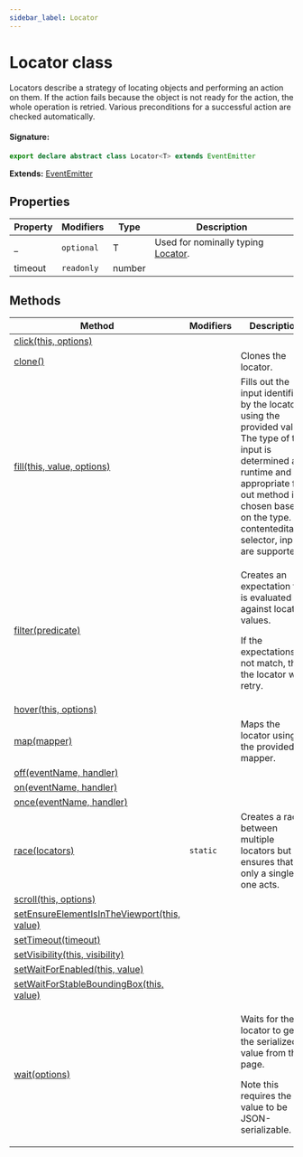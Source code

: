 ```yaml
---
sidebar_label: Locator
---
```


# Locator class

Locators describe a strategy of locating objects and performing an action on them. If the action fails because the object is not ready for the action, the whole operation is retried. Various preconditions for a successful action are checked automatically.

#### Signature:

```typescript
export declare abstract class Locator<T> extends EventEmitter
```

**Extends:** [EventEmitter](./puppeteer.eventemitter.md)

## Properties

| Property | Modifiers             | Type   | Description                                                  |
| -------- | --------------------- | ------ | ------------------------------------------------------------ |
| \_       | <code>optional</code> | T      | Used for nominally typing [Locator](./puppeteer.locator.md). |
| timeout  | <code>readonly</code> | number |                                                              |

## Methods

| Method                                                                                                 | Modifiers           | Description                                                                                                                                                                                                                              |
| ------------------------------------------------------------------------------------------------------ | ------------------- | ---------------------------------------------------------------------------------------------------------------------------------------------------------------------------------------------------------------------------------------- |
| [click(this, options)](./puppeteer.locator.click.md)                                                   |                     |                                                                                                                                                                                                                                          |
| [clone()](./puppeteer.locator.clone.md)                                                                |                     | Clones the locator.                                                                                                                                                                                                                      |
| [fill(this, value, options)](./puppeteer.locator.fill.md)                                              |                     | Fills out the input identified by the locator using the provided value. The type of the input is determined at runtime and the appropriate fill-out method is chosen based on the type. contenteditable, selector, inputs are supported. |
| [filter(predicate)](./puppeteer.locator.filter.md)                                                     |                     | <p>Creates an expectation that is evaluated against located values.</p><p>If the expectations do not match, then the locator will retry.</p>                                                                                             |
| [hover(this, options)](./puppeteer.locator.hover.md)                                                   |                     |                                                                                                                                                                                                                                          |
| [map(mapper)](./puppeteer.locator.map.md)                                                              |                     | Maps the locator using the provided mapper.                                                                                                                                                                                              |
| [off(eventName, handler)](./puppeteer.locator.off.md)                                                  |                     |                                                                                                                                                                                                                                          |
| [on(eventName, handler)](./puppeteer.locator.on.md)                                                    |                     |                                                                                                                                                                                                                                          |
| [once(eventName, handler)](./puppeteer.locator.once.md)                                                |                     |                                                                                                                                                                                                                                          |
| [race(locators)](./puppeteer.locator.race.md)                                                          | <code>static</code> | Creates a race between multiple locators but ensures that only a single one acts.                                                                                                                                                        |
| [scroll(this, options)](./puppeteer.locator.scroll.md)                                                 |                     |                                                                                                                                                                                                                                          |
| [setEnsureElementIsInTheViewport(this, value)](./puppeteer.locator.setensureelementisintheviewport.md) |                     |                                                                                                                                                                                                                                          |
| [setTimeout(timeout)](./puppeteer.locator.settimeout.md)                                               |                     |                                                                                                                                                                                                                                          |
| [setVisibility(this, visibility)](./puppeteer.locator.setvisibility.md)                                |                     |                                                                                                                                                                                                                                          |
| [setWaitForEnabled(this, value)](./puppeteer.locator.setwaitforenabled.md)                             |                     |                                                                                                                                                                                                                                          |
| [setWaitForStableBoundingBox(this, value)](./puppeteer.locator.setwaitforstableboundingbox.md)         |                     |                                                                                                                                                                                                                                          |
| [wait(options)](./puppeteer.locator.wait.md)                                                           |                     | <p>Waits for the locator to get the serialized value from the page.</p><p>Note this requires the value to be JSON-serializable.</p>                                                                                                      |

